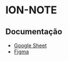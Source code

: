 # ION-NOTE

## Documentação

- [Google Sheet](https://docs.google.com/spreadsheets/d/1r4ZvlXTNhJptGT0F5-UWnbarQIudFwXOU4vP07ThJlE/edit?usp=sharing)
- [Figma](https://www.figma.com/file/0ZbGLkP1NnqEoDrNNiGY5I/Prototipo?node-id=0%3A1)
